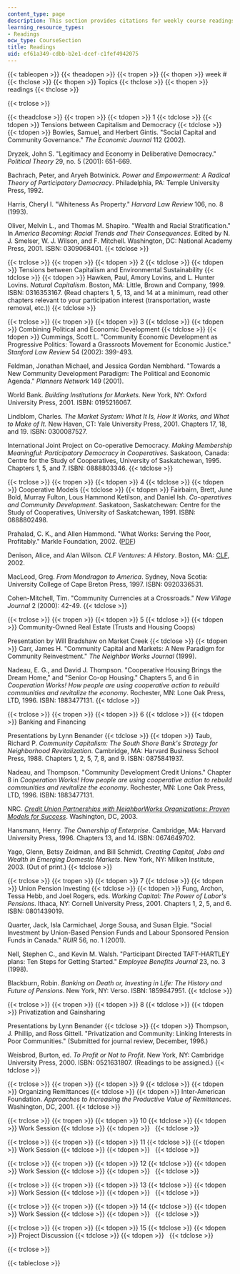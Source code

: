 ```yaml
---
content_type: page
description: This section provides citations for weekly course readings.
learning_resource_types:
- Readings
ocw_type: CourseSection
title: Readings
uid: ef61a349-cdbb-b2e1-dcef-c1fef4942075
---
```


{{< tableopen >}}
{{< theadopen >}}
{{< tropen >}}
{{< thopen >}}
week #
{{< thclose >}}
{{< thopen >}}
Topics
{{< thclose >}}
{{< thopen >}}
readings
{{< thclose >}}

{{< trclose >}}

{{< theadclose >}}
{{< tropen >}}
{{< tdopen >}}
1
{{< tdclose >}}
{{< tdopen >}}
Tensions between Capitalism and Democracy
{{< tdclose >}}
{{< tdopen >}}
Bowles, Samuel, and Herbert Gintis. "Social Capital and Community Governance." _The Economic Journal_ 112 (2002).  
  
Dryzek, John S. "Legitimacy and Economy in Deliberative Democracy." _Political Theory_ 29, no. 5 (2001): 651-669.  
  
Bachrach, Peter, and Aryeh Botwinick. _Power and Empowerment: A Radical Theory of Participatory Democracy_. Philadelphia, PA: Temple University Press, 1992.  
  
Harris, Cheryl I. "Whiteness As Property." _Harvard Law Review_ 106, no. 8 (1993).  
  
Oliver, Melvin L., and Thomas M. Shapiro. "Wealth and Racial Stratification." In _America Becoming: Racial Trends and Their Consequences_. Edited by N. J. Smelser, W. J. Wilson, and F. Mitchell. Washington, DC: National Academy Press, 2001. ISBN: 0309068401.
{{< tdclose >}}

{{< trclose >}}
{{< tropen >}}
{{< tdopen >}}
2
{{< tdclose >}}
{{< tdopen >}}
Tensions between Capitalism and Environmental Sustainability
{{< tdclose >}}
{{< tdopen >}}
Hawken, Paul, Amory Lovins, and L. Hunter Lovins. _Natural Capitalism_. Boston, MA: Little, Brown and Company, 1999. ISBN: 0316353167. (Read chapters 1, 5, 13, and 14 at a minimum, read other chapters relevant to your participation interest (transportation, waste removal, etc.))
{{< tdclose >}}

{{< trclose >}}
{{< tropen >}}
{{< tdopen >}}
3
{{< tdclose >}}
{{< tdopen >}}
Combining Political and Economic Development
{{< tdclose >}}
{{< tdopen >}}
Cummings, Scott L. "Community Economic Development as Progressive Politics: Toward a Grassroots Movement for Economic Justice." _Stanford Law Review_ 54 (2002): 399-493.  
  
Feldman, Jonathan Michael, and Jessica Gordan Nembhard. "Towards a New Community Development Paradigm: The Political and Economic Agenda." _Planners Network_ 149 (2001).  
  
World Bank. _Building Institutions for Markets_. New York, NY: Oxford University Press, 2001. ISBN: 0195216067.  
  
Lindblom, Charles. _The Market System: What It Is, How It Works, and What to Make of It._ New Haven, CT: Yale University Press, 2001. Chapters 17, 18, and 19. ISBN: 0300087527.  
  
International Joint Project on Co-operative Democracy. _Making Membership Meaningful: Participatory Democracy in Cooperatives_. Saskatoon, Canada: Centre for the Study of Cooperatives, University of Saskatchewan, 1995. Chapters 1, 5, and 7. ISBN: 0888803346.
{{< tdclose >}}

{{< trclose >}}
{{< tropen >}}
{{< tdopen >}}
4
{{< tdclose >}}
{{< tdopen >}}
Cooperative Models
{{< tdclose >}}
{{< tdopen >}}
Fairbairn, Brett, June Bold, Murray Fulton, Lous Hammond Ketilson, and Daniel Ish. _Co-operatives and Community Development_. Saskatoon, Saskatchewan: Centre for the Study of Cooperatives, University of Saskatchewan, 1991. ISBN: 0888802498.  
  
Prahalad, C. K., and Allen Hammond. "What Works: Serving the Poor, Profitably." Markle Foundation, 2002. ([PDF](http://pdf.wri.org/whatworks_serving_profitably.pdf))  
  
Denison, Alice, and Alan Wilson. _CLF Ventures: A History_. Boston, MA: [CLF](http://www.clfventures.org/), 2002.  
  
MacLeod, Greg. _From Mondragon to America_. Sydney, Nova Scotia: University College of Cape Breton Press, 1997. ISBN: 0920336531.  
  
Cohen-Mitchell, Tim. "Community Currencies at a Crossroads." _New Village Journal_ 2 (2000): 42-49.
{{< tdclose >}}

{{< trclose >}}
{{< tropen >}}
{{< tdopen >}}
5
{{< tdclose >}}
{{< tdopen >}}
Community-Owned Real Estate (Trusts and Housing Coops)  
  
Presentation by Will Bradshaw on Market Creek
{{< tdclose >}}
{{< tdopen >}}
Carr, James H. "Community Capital and Markets: A New Paradigm for Community Reinvestment." _The Neighbor Works Journal_ (1999).  
  
Nadeau, E. G., and David J. Thompson. "Cooperative Housing Brings the Dream Home," and "Senior Co-op Housing." Chapters 5, and 6 in _Cooperation Works! How people are using cooperative action to rebuild communities and revitalize the economy_. Rochester, MN: Lone Oak Press, LTD, 1996. ISBN: 1883477131.
{{< tdclose >}}

{{< trclose >}}
{{< tropen >}}
{{< tdopen >}}
6
{{< tdclose >}}
{{< tdopen >}}
Banking and Financing  
  
Presentations by Lynn Benander
{{< tdclose >}}
{{< tdopen >}}
Taub, Richard P. _Community Capitalism: The South Shore Bank's Strategy for Neighborhood Revitalization_. Cambridge, MA: Harvard Business School Press, 1988. Chapters 1, 2, 5, 7, 8, and 9. ISBN: 0875841937.  
  
Nadeau, and Thompson. "Community Development Credit Unions." Chapter 8 in _Cooperation Works! How people are using cooperative action to rebuild communities and revitalize the economy_. Rochester, MN: Lone Oak Press, LTD, 1996. ISBN: 1883477131.  
  
NRC. [_Credit Union Partnerships with NeighborWorks Organizations: Proven Models for Success_](http://www.issuelab.org/resource/credit_union_partnerships_with_neighborworks_organizations_proven_models_for_success). Washington, DC, 2003.  
  
Hansmann, Henry. _The Ownership of Enterprise_. Cambridge, MA: Harvard University Press, 1996. Chapters 13, and 14. ISBN: 0674649702.  
  
Yago, Glenn, Betsy Zeidman, and Bill Schmidt. _Creating Capital, Jobs and Wealth in Emerging Domestic Markets_. New York, NY: Milken Institute, 2003. (Out of print.)
{{< tdclose >}}

{{< trclose >}}
{{< tropen >}}
{{< tdopen >}}
7
{{< tdclose >}}
{{< tdopen >}}
Union Pension Investing
{{< tdclose >}}
{{< tdopen >}}
Fung, Archon, Tessa Hebb, and Joel Rogers, eds. _Working Capital: The Power of Labor's Pensions_. Ithaca, NY: Cornell University Press, 2001. Chapters 1, 2, 5, and 6. ISBN: 0801439019.  
  
Quarter, Jack, Isla Carmichael, Jorge Sousa, and Susan Elgie. "Social Investment by Union-Based Pension Funds and Labour Sponsored Pension Funds in Canada." _RUIR_ 56, no. 1 (2001).  
  
Nell, Stephen C., and Kevin M. Walsh. "Participant Directed TAFT-HARTLEY plans: Ten Steps for Getting Started." _Employee Benefits Journal_ 23, no. 3 (1998).  
  
Blackburn, Robin. _Banking on Death or, Investing in Life: The History and Future of Pensions_. New York, NY: Verso. ISBN: 1859847951.
{{< tdclose >}}

{{< trclose >}}
{{< tropen >}}
{{< tdopen >}}
8
{{< tdclose >}}
{{< tdopen >}}
Privatization and Gainsharing  
  
Presentations by Lynn Benander
{{< tdclose >}}
{{< tdopen >}}
Thompson, J. Phillip, and Ross Gittell. "Privatization and Community: Linking Interests in Poor Communities." (Submitted for journal review, December, 1996.)  
  
Weisbrod, Burton, ed. _To Profit or Not to Profit_. New York, NY: Cambridge University Press, 2000. ISBN: 0521631807. (Readings to be assigned.)
{{< tdclose >}}

{{< trclose >}}
{{< tropen >}}
{{< tdopen >}}
9
{{< tdclose >}}
{{< tdopen >}}
Organizing Remittances
{{< tdclose >}}
{{< tdopen >}}
Inter-American Foundation. _Approaches to Increasing the Productive Value of Remittances_. Washington, DC, 2001.
{{< tdclose >}}

{{< trclose >}}
{{< tropen >}}
{{< tdopen >}}
10
{{< tdclose >}}
{{< tdopen >}}
Work Session
{{< tdclose >}}
{{< tdopen >}}
 
{{< tdclose >}}

{{< trclose >}}
{{< tropen >}}
{{< tdopen >}}
11
{{< tdclose >}}
{{< tdopen >}}
Work Session
{{< tdclose >}}
{{< tdopen >}}
 
{{< tdclose >}}

{{< trclose >}}
{{< tropen >}}
{{< tdopen >}}
12
{{< tdclose >}}
{{< tdopen >}}
Work Session
{{< tdclose >}}
{{< tdopen >}}
 
{{< tdclose >}}

{{< trclose >}}
{{< tropen >}}
{{< tdopen >}}
13
{{< tdclose >}}
{{< tdopen >}}
Work Session
{{< tdclose >}}
{{< tdopen >}}
 
{{< tdclose >}}

{{< trclose >}}
{{< tropen >}}
{{< tdopen >}}
14
{{< tdclose >}}
{{< tdopen >}}
Work Session
{{< tdclose >}}
{{< tdopen >}}
 
{{< tdclose >}}

{{< trclose >}}
{{< tropen >}}
{{< tdopen >}}
15
{{< tdclose >}}
{{< tdopen >}}
Project Discussion
{{< tdclose >}}
{{< tdopen >}}
 
{{< tdclose >}}

{{< trclose >}}

{{< tableclose >}}